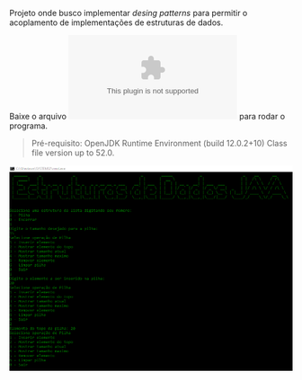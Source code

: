 Projeto onde busco implementar *desing patterns* para permitir o acoplamento de implementações de estruturas de dados.

Baixe o arquivo ![Estruturas de Dados JAVA.exe](Estruturas%20de%20Dados/Estruturas%20de%20Dados%20JAVA.exe) para rodar o programa.

>Pré-requisito:
OpenJDK Runtime Environment (build 12.0.2+10) Class file version up to 52.0.

![pilha](images/pillha.png)

